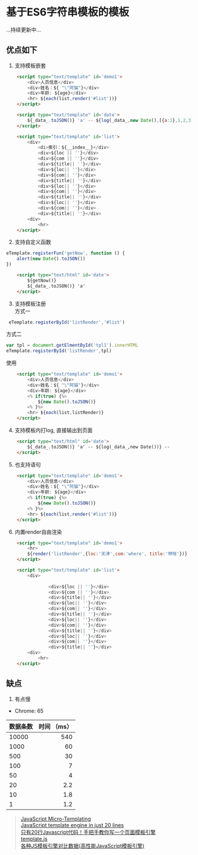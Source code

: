 # 基于ES6字符串模板的模板


...持续更新中...

## 优点如下

1. 支持模板嵌套
```html
    <script type="text/template" id='demo1'>
        <div>人员信息</div>
        <div>姓名：${ "\"阿猫"}</div>
        <div>年龄: ${age}</div>
        <hr> ${each(list,render('#list'))}
    </script>

    <script type="text/template" id='date'>
        ${_data_.toJSON()} 'a' -- ${log(_data_,new Date(),[{a:1},1,2,3])} --
    </script>

    <script type="text/template" id='list'>
        <div>
            <di>索引：${__index__}</div>
            <div>${loc || ''}</div>
            <div>${com || ''}</div>
            <div>${title|| ''}</div>
            <div>${loc|| ''}</div>
            <div>${com|| ''}</div>
            <div>${title|| ''}</div>
            <div>${loc|| ''}</div>
            <div>${com|| ''}</div>
            <div>${title|| ''}</div>
            <div>${loc|| ''}</div>
            <div>${com|| ''}</div>
            <div>${title|| ''}</div>
        <div>
            <hr>
    </script>
```
2. 支持自定义函数
```js
eTemplate.registerFun('getNow', function () {
    alert(new Date().toJSON())
})
```
```html
    <script type="text/html" id='date'>
        ${getNow()}
        ${_data_.toJSON()} 'a'
    </script>
```
3. 支持模板注册   
方式一
```js
 eTemplate.registerById('listRender','#list')
```
方式二   
```js
var tpl = document.getElmentById('tpl1').innerHTML 
eTemplate.registerById('listRender',tpl)
```
使用   
```html
    <script type="text/template" id='demo1'>
        <div>人员信息</div>
        <div>姓名：${ "\"阿猫"}</div>
        <div>年龄: ${age}</div>
        <% if(true) {%>
            ${new Date().toJSON()}
        <% }%>
        <hr> ${each(list,listRender)}        
    </script>

```

4. 支持模板内打log, 直接输出到页面
```html
    <script type="text/html" id='date'>      
        ${_data_.toJSON()} 'a' -- ${log(_data_,new Date())} --
    </script>

```
5. 也支持语句
```html
    <script type="text/template" id='demo1'>
        <div>人员信息</div>
        <div>姓名：${ "\"阿猫"}</div>
        <div>年龄: ${age}</div>
        <% if(true) {%>
            ${new Date().toJSON()}
        <% }%>
        <hr> ${each(list,render('#list'))}        
    </script>
```
6. 内置render自由渲染
```html
    <script type="text/template" id='demo1'>       
        <hr>
        ${render('listRender',{loc:'天津',com:'where', title:'咿呀'})}   
    </script>

    <script type="text/template" id='list'>
        <div>           
          
                <div>${loc || ''}</div>
                <div>${com || ''}</div>
                <div>${title|| ''}</div>
                <div>${loc|| ''}</div>
                <div>${com|| ''}</div>
                <div>${title|| ''}</div>
                <div>${loc|| ''}</div>
                <div>${com|| ''}</div>
                <div>${title|| ''}</div>
                <div>${loc|| ''}</div>
                <div>${com|| ''}</div>
                <div>${title|| ''}</div>
        <div>
            <hr>
    </script>

```


## 缺点
1. 有点慢
  *   Chrome: 65

| 数据条数        |    时间 （ms）  |
| -------------  |-------------: |
|   10000        |540            | 
|   1000         |60             | 
|   500          |30             | 
|   100          |7              | 
|   50           |4              | 
|   20           |2.2              | 
|   10           |1.8            | 
|   1            |1.2              | 




>[JavaScript Micro-Templating](https://johnresig.com/blog/javascript-micro-templating/)   
 [JavaScript template engine in just 20 lines](http://krasimirtsonev.com/blog/article/Javascript-template-engine-in-just-20-line)     
 [只有20行Javascript代码！手把手教你写一个页面模板引擎](http://blog.jobbole.com/56689/)   
 [template.js](https://github.com/yanhaijing/template.js)   
 [各种JS模板引擎对比数据(高性能JavaScript模板引擎)](https://www.cnblogs.com/guohu/p/3870677.html)